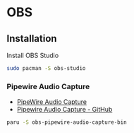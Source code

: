 # OBS

## Installation

Install OBS Studio
```sh
sudo pacman -S obs-studio
```

### Pipewire Audio Capture

- [PipeWire Audio Capture](https://obsproject.com/forum/resources/pipewire-audio-capture.1458/)
- [Pipewire Audio Capture - GitHub](https://github.com/dimtpap/obs-pipewire-audio-capture)

```sh
paru -S obs-pipewire-audio-capture-bin
```
